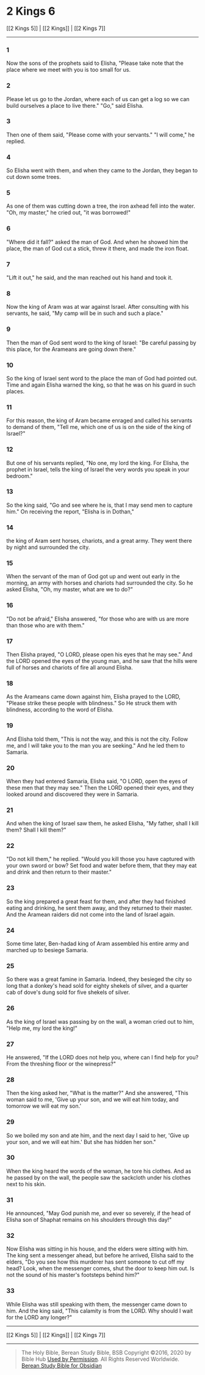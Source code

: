 # 2 Kings 6

[[2 Kings 5]] | [[2 Kings]] | [[2 Kings 7]]

---

### 1
Now the sons of the prophets said to Elisha, "Please take note that the place where we meet with you is too small for us.

### 2
Please let us go to the Jordan, where each of us can get a log so we can build ourselves a place to live there." "Go," said Elisha.

### 3
Then one of them said, "Please come with your servants." "I will come," he replied.

### 4
So Elisha went with them, and when they came to the Jordan, they began to cut down some trees.

### 5
As one of them was cutting down a tree, the iron axhead fell into the water. "Oh, my master," he cried out, "it was borrowed!"

### 6
"Where did it fall?" asked the man of God. And when he showed him the place, the man of God cut a stick, threw it there, and made the iron float.

### 7
"Lift it out," he said, and the man reached out his hand and took it.

### 8
Now the king of Aram was at war against Israel. After consulting with his servants, he said, "My camp will be in such and such a place."

### 9
Then the man of God sent word to the king of Israel: "Be careful passing by this place, for the Arameans are going down there."

### 10
So the king of Israel sent word to the place the man of God had pointed out. Time and again Elisha warned the king, so that he was on his guard in such places.

### 11
For this reason, the king of Aram became enraged and called his servants to demand of them, "Tell me, which one of us is on the side of the king of Israel?"

### 12
But one of his servants replied, "No one, my lord the king. For Elisha, the prophet in Israel, tells the king of Israel the very words you speak in your bedroom."

### 13
So the king said, "Go and see where he is, that I may send men to capture him." On receiving the report, "Elisha is in Dothan,"

### 14
the king of Aram sent horses, chariots, and a great army. They went there by night and surrounded the city.

### 15
When the servant of the man of God got up and went out early in the morning, an army with horses and chariots had surrounded the city. So he asked Elisha, "Oh, my master, what are we to do?"

### 16
"Do not be afraid," Elisha answered, "for those who are with us are more than those who are with them."

### 17
Then Elisha prayed, "O LORD, please open his eyes that he may see." And the LORD opened the eyes of the young man, and he saw that the hills were full of horses and chariots of fire all around Elisha.

### 18
As the Arameans came down against him, Elisha prayed to the LORD, "Please strike these people with blindness." So He struck them with blindness, according to the word of Elisha.

### 19
And Elisha told them, "This is not the way, and this is not the city. Follow me, and I will take you to the man you are seeking." And he led them to Samaria.

### 20
When they had entered Samaria, Elisha said, "O LORD, open the eyes of these men that they may see." Then the LORD opened their eyes, and they looked around and discovered they were in Samaria.

### 21
And when the king of Israel saw them, he asked Elisha, "My father, shall I kill them? Shall I kill them?"

### 22
"Do not kill them," he replied. "Would you kill those you have captured with your own sword or bow? Set food and water before them, that they may eat and drink and then return to their master."

### 23
So the king prepared a great feast for them, and after they had finished eating and drinking, he sent them away, and they returned to their master. And the Aramean raiders did not come into the land of Israel again.

### 24
Some time later, Ben-hadad king of Aram assembled his entire army and marched up to besiege Samaria.

### 25
So there was a great famine in Samaria. Indeed, they besieged the city so long that a donkey's head sold for eighty shekels of silver, and a quarter cab of dove's dung sold for five shekels of silver.

### 26
As the king of Israel was passing by on the wall, a woman cried out to him, "Help me, my lord the king!"

### 27
He answered, "If the LORD does not help you, where can I find help for you? From the threshing floor or the winepress?"

### 28
Then the king asked her, "What is the matter?" And she answered, "This woman said to me, 'Give up your son, and we will eat him today, and tomorrow we will eat my son.'

### 29
So we boiled my son and ate him, and the next day I said to her, 'Give up your son, and we will eat him.' But she has hidden her son."

### 30
When the king heard the words of the woman, he tore his clothes. And as he passed by on the wall, the people saw the sackcloth under his clothes next to his skin.

### 31
He announced, "May God punish me, and ever so severely, if the head of Elisha son of Shaphat remains on his shoulders through this day!"

### 32
Now Elisha was sitting in his house, and the elders were sitting with him. The king sent a messenger ahead, but before he arrived, Elisha said to the elders, "Do you see how this murderer has sent someone to cut off my head? Look, when the messenger comes, shut the door to keep him out. Is not the sound of his master's footsteps behind him?"

### 33
While Elisha was still speaking with them, the messenger came down to him. And the king said, "This calamity is from the LORD. Why should I wait for the LORD any longer?"

---

[[2 Kings 5]] | [[2 Kings]] | [[2 Kings 7]]

---

> The Holy Bible, Berean Study Bible, BSB
> Copyright &copy;2016, 2020 by Bible Hub
> [Used by Permission](https://berean.bible/terms.htm). All Rights Reserved Worldwide.
> [Berean Study Bible for Obsidian](https://github.com/gapmiss/berean-study-bible-for-obsidian)</small>

